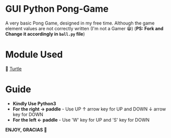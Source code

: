 # GUI Python Pong-Game

A very basic Pong Game, designed in my free time. Although the game element values are not correctly written (I'm not a Gamer :grin:) (**PS: Fork and Change it accordingly in `ball.py` file**)

# Module Used

🐢 [Turtle](https://docs.python.org/3/library/turtle.html) 

# Guide

* **Kindly Use Python3**
* **For the right → paddle** - Use UP ↑ arrow key for UP and DOWN ↓ arrow key for DOWN
* **For the left ← paddle** - Use 'W' key for UP and 'S' key for DOWN 

__ENJOY, GRACIAS 👋__
